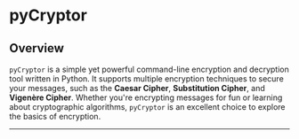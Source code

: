 # pyCryptor

## Overview

`pyCryptor` is a simple yet powerful command-line encryption and decryption tool written in Python. It supports multiple encryption techniques to secure your messages, such as the **Caesar Cipher**, **Substitution Cipher**, and **Vigenère Cipher**. Whether you're encrypting messages for fun or learning about cryptographic algorithms, `pyCryptor` is an excellent choice to explore the basics of encryption.

---

